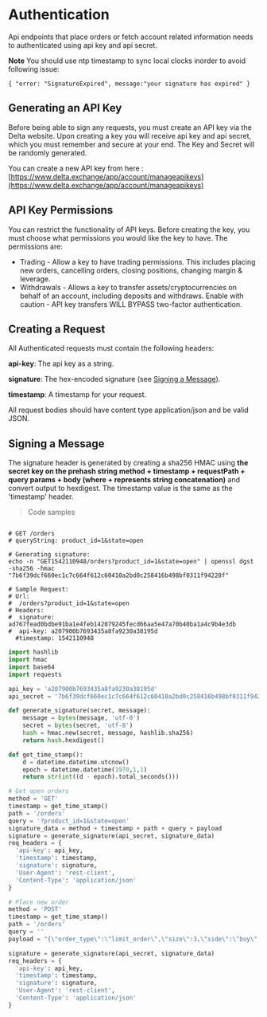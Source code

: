 # Authentication

Api endpoints that place orders or fetch account related information needs to authenticated using api key and api secret.

**Note**
You should use ntp timestamp to sync local clocks inorder to avoid following issue:

```{ "error: "SignatureExpired", message:"your signature has expired" }```

## Generating an API Key

Before being able to sign any requests, you must create an API key via the Delta website. Upon creating a key you will receive api key and api secret, which you must remember and secure at your end. The Key and Secret will be randomly generated.

You can create a new API key from here :
[https://www.delta.exchange/app/account/manageapikeys](https://www.delta.exchange/app/account/manageapikeys)

## API Key Permissions

You can restrict the functionality of API keys. Before creating the key, you must choose what permissions you would like the key to have. The permissions are:

- Trading - Allow a key to have trading permissions. This includes placing new orders, cancelling orders, closing positions, changing margin & leverage.
- Withdrawals - Allows a key to transfer assets/cryptocurrencies on behalf of an account, including deposits and withdraws. Enable with caution - API key transfers WILL BYPASS two-factor authentication.

## Creating a Request

All Authenticated requests must contain the following headers:

**api-key**: The api key as a string.

**signature**: The hex-encoded signature (see [Signing a Message](https://docs.delta.exchange/#signing-a-message)).

**timestamp**: A timestamp for your request.


All request bodies should have content type application/json and be valid JSON.

## Signing a Message

The signature header is generated by creating a sha256 HMAC using **the secret key on the prehash string method + timestamp + requestPath + query params + body (where + represents string concatenation)** and convert output to hexdigest. The timestamp value is the same as the 'timestamp' header.

> Code samples

```shell

# GET /orders
# queryString: product_id=1&state=open

# Generating signature:
echo -n "GET1542110948/orders?product_id=1&state=open" | openssl dgst -sha256 -hmac "7b6f39dcf660ec1c7c664f612c60410a2bd0c258416b498bf0311f94228f"

# Sample Request:
# Url:
#  /orders?product_id=1&state=open
# Headers:
#  signature: ad767fead0bdbe91ba1e4feb142079245fecd66aa5e47a70b40ba1a4c9b4e3db
#  api-key: a207900b7693435a8fa9230a38195d
  #timestamp: 1542110948

```

```python
import hashlib
import hmac
import base64
import requests

api_key = 'a207900b7693435a8fa9230a38195d'
api_secret = '7b6f39dcf660ec1c7c664f612c60410a2bd0c258416b498bf0311f94228f'

def generate_signature(secret, message):
    message = bytes(message, 'utf-8')
    secret = bytes(secret, 'utf-8')
    hash = hmac.new(secret, message, hashlib.sha256)
    return hash.hexdigest()

def get_time_stamp():
    d = datetime.datetime.utcnow()
    epoch = datetime.datetime(1970,1,1)
    return str(int((d - epoch).total_seconds()))

# Get open orders
method = 'GET'
timestamp = get_time_stamp()
path = '/orders'
query = '?product_id=1&state=open'
signature_data = method + timestamp + path + query + payload
signature = generate_signature(api_secret, signature_data)
req_headers = {
  'api-key': api_key,
  'timestamp': timestamp,
  'signature': signature,
  'User-Agent': 'rest-client',
  'Content-Type': 'application/json'
}

# Place new order
method = 'POST'
timestamp = get_time_stamp()
path = '/orders'
query = ''
payload = "{\"order_type\":\"limit_order\",\"size\":3,\"side\":\"buy\",\"limit_price\":\"0.0005\",\"product_id\":1}"

signature = generate_signature(api_secret, signature_data)
req_headers = {
  'api-key': api_key,
  'timestamp': timestamp,
  'signature': signature,
  'User-Agent': 'rest-client',
  'Content-Type': 'application/json'
}

```
